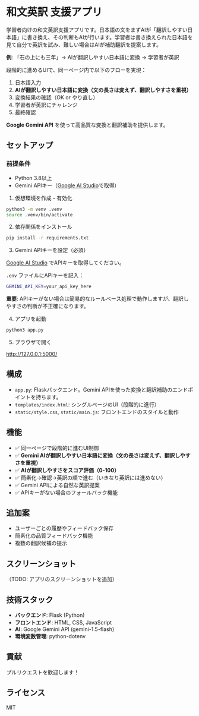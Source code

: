 # 和文英訳 支援アプリ

学習者向けの和文英訳支援アプリです。日本語の文をまずAIが「翻訳しやすい日本語」に書き換え、その判断もAIが行います。学習者は書き換えられた日本語を見て自分で英訳を試み、難しい場合はAIが補助翻訳を提案します。

**例**: 「石の上にも三年」→ AIが翻訳しやすい日本語に変換 → 学習者が英訳

段階的に進めるUIで、同一ページ内で以下のフローを実現：
1. 日本語入力
2. **AIが翻訳しやすい日本語に変換（文の長さは変えず、翻訳しやすさを重視）**
3. 変換結果の確認（OK or やり直し）
4. 学習者が英訳にチャレンジ
5. 最終確認

**Google Gemini API** を使って高品質な変換と翻訳補助を提供します。

## セットアップ

### 前提条件
- Python 3.8以上
- Gemini APIキー（[Google AI Studio](https://makersuite.google.com/app/apikey)で取得）

1. 仮想環境を作成・有効化

```bash
python3 -m venv .venv
source .venv/bin/activate
```

2. 依存関係をインストール

```bash
pip install -r requirements.txt
```

3. Gemini APIキーを設定（必須）

[Google AI Studio](https://makersuite.google.com/app/apikey) でAPIキーを取得してください。

`.env` ファイルにAPIキーを記入：

```bash
GEMINI_API_KEY=your_api_key_here
```

**重要**: APIキーがない場合は簡易的なルールベース処理で動作しますが、翻訳しやすさの判断が不正確になります。

4. アプリを起動

```bash
python3 app.py
```

5. ブラウザで開く

http://127.0.0.1:5000/

## 構成
- `app.py`: Flaskバックエンド。Gemini APIを使った変換と翻訳補助のエンドポイントを持ちます。
- `templates/index.html`: シングルページのUI（段階的に進行）
- `static/style.css`, `static/main.js`: フロントエンドのスタイルと動作

## 機能
- ✅ 同一ページで段階的に進むUI制御
- ✅ **Gemini AIが翻訳しやすい日本語に変換（文の長さは変えず、翻訳しやすさを重視）**
- ✅ **AIが翻訳しやすさをスコア評価（0-100）**
- ✅ 簡素化→確認→英訳の順で進む（いきなり英訳には進めない）
- ✅ Gemini APIによる自然な英訳提案
- ✅ APIキーがない場合のフォールバック機能

## 追加案
- ユーザーごとの履歴やフィードバック保存
- 簡素化の品質フィードバック機能
- 複数の翻訳候補の提示

## スクリーンショット
（TODO: アプリのスクリーンショットを追加）

## 技術スタック
- **バックエンド**: Flask (Python)
- **フロントエンド**: HTML, CSS, JavaScript
- **AI**: Google Gemini API (gemini-1.5-flash)
- **環境変数管理**: python-dotenv

## 貢献
プルリクエストを歓迎します！

## ライセンス
MIT
